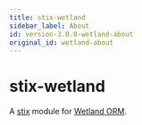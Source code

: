 ```yaml
---
title: stix-wetland
sidebar_label: About
id: version-3.0.0-wetland-about
original_id: wetland-about
---
```


# stix-wetland

A [stix](https://github.com/SpoonX/stix) module for [Wetland ORM](https://wetland.spoonx.org/).
